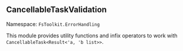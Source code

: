 ## CancellableTaskValidation

Namespace: `FsToolkit.ErrorHandling`

This module provides utility functions and infix operators to work with `CancellableTask<Result<'a, 'b list>>`.
